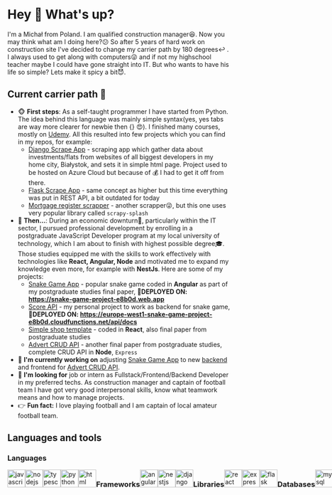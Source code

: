 <h1 align="left">Hey 👋 What's up?</h1>

I'm a Michał from Poland. I am qualified construction manager😆. Now you may think what am I doing here?😕 So after 5 years of hard work on construction site I've decided to change my carrier path by 180 degrees↩️ . I always used to get along with computers😜 and if not my highschool teacher maybe I could have gone straight into IT. But who wants to have his life so simple? Lets make it spicy a bit😈.

## Current carrier path 📔

- 🐵 **First steps**: As a self-taught programmer I have started from Python. The idea behind this language was mainly simple syntax(yes, yes tabs are way more clearer for newbie then {} 😍). I finished many courses, mostly on [Udemy](https://www.udemy.com/). All this resulted into few projects which you can find in my repos, for example:
  - [Django Scrape App](https://github.com/owsiej/DeveloperScrapeDjango) - scraping app which gather data about investments/flats from websites of all biggest developers in my home city, Białystok, and sets it in simple html page. Project used to be hosted on Azure Cloud but because of 💰 I had to get it off from there.
  - [Flask Scrape App](https://github.com/owsiej/Developer-Scrape) - same concept as higher but this time everything was put in REST API, a bit outdated for today
  - [Mortgage register scrapper](https://github.com/owsiej/ksiegiScrape) - another scrapper😜, but this one uses very popular library called `scrapy-splash`
- 🐎 **Then...**: During an economic downturn💩, particularly within the IT sector, I pursued professional development by enrolling in a postgraduate JavaScript Developer program at my local university of technology, which I am about to finish with highest possible degree🎓. Those studies equipped me with the skills to work effectively with technologies like **React, Angular, Node** and motivated me to expand my knowledge even more, for example with **NestJs**. Here are some of my projects:
  - [Snake Game App](https://github.com/owsiej/snake-game-angular) - popular snake game coded in **Angular** as part of my postgraduate studies final paper, **🚀DEPLOYED ON: https://snake-game-project-e8b0d.web.app**
  - [Score API](https://github.com/owsiej/scores-api) - my personal project to work as backend for snake game, **🚀DEPLOYED ON: https://europe-west1-snake-game-project-e8b0d.cloudfunctions.net/api/docs**
  - [Simple shop template](https://github.com/owsiej/shop-react) - coded in **React**, also final paper from postgraduate studies
  - [Advert CRUD API](https://github.com/owsiej/advert-api) - another final paper from postgraduate studies, complete CRUD API in **Node**, `Express`
- 🔭 **I'm currently working on** adjusting [Snake Game App](https://github.com/owsiej/snake-game-angular) to new [backend](https://github.com/owsiej/scores-api) and frontend for [Advert CRUD API](https://github.com/owsiej/advert-api).
- 🙏 **I'm looking for** job or intern as Fullstack/Frontend/Backend Developer in my preferred techs. As construction manager and captain of football team I have got very good interpersonal skills, know what teamwork means and how to manage projects.
- 👉 **Fun fact:** I love playing football and I am captain of local amateur football team.

## Languages and tools

### Languages
<div style="display:flex">
  <img src="https://cdn.jsdelivr.net/gh/devicons/devicon/icons/javascript/javascript-original.svg" height="40" alt="javascript logo"  />
    <img width="12" />
  <img src="https://cdn.jsdelivr.net/gh/devicons/devicon/icons/nodejs/nodejs-original.svg" height="40" alt="nodejs logo"  />
      <img width="12" />
  <img src="https://cdn.jsdelivr.net/gh/devicons/devicon/icons/typescript/typescript-original.svg" height="40" alt="typescript logo"  />
      <img width="12" />
<img src="https://cdn.jsdelivr.net/gh/devicons/devicon@latest/icons/python/python-original.svg" height="40" alt="python logo"/>
    <img width="12" />
<img src="https://cdn.jsdelivr.net/gh/devicons/devicon@latest/icons/html5/html5-original.svg" height="40" alt="html logo"/>
  
### Frameworks
<img src="https://cdn.jsdelivr.net/gh/devicons/devicon@latest/icons/angularjs/angularjs-original.svg" height="40" alt="angular logo"/>
    <img width="12" />
<img src="https://cdn.jsdelivr.net/gh/devicons/devicon@latest/icons/nestjs/nestjs-original.svg" height="40" alt="nestjs logo"/>
    <img width="12" />
<img src="https://cdn.jsdelivr.net/gh/devicons/devicon@latest/icons/django/django-plain.svg" height="40" alt="django logo"/>

### Libraries

  <img src="https://cdn.jsdelivr.net/gh/devicons/devicon/icons/react/react-original.svg" height="40" alt="react logo"  />
      <img width="12" />
<img src="https://cdn.jsdelivr.net/gh/devicons/devicon@latest/icons/express/express-original.svg" height="40" alt="express logo"/>
    <img width="12" />
<img src="https://cdn.jsdelivr.net/gh/devicons/devicon@latest/icons/flask/flask-original.svg" height="40" alt="flask logo"/>

### Databases

<img src="https://cdn.jsdelivr.net/gh/devicons/devicon@latest/icons/mysql/mysql-original.svg" height="40" alt="mysql logo"/>
    <img width="12" />
<img src="https://cdn.jsdelivr.net/gh/devicons/devicon@latest/icons/mongodb/mongodb-original.svg" height="40" alt="mongodb logo"/>
    <img width="12" />
<img src="https://cdn.jsdelivr.net/gh/devicons/devicon@latest/icons/mongoose/mongoose-original.svg" height="40" alt="mongoose logo"/>

### Tools

<img src="https://cdn.jsdelivr.net/gh/devicons/devicon@latest/icons/docker/docker-original.svg" height="40" alt="docker logo"/>
    <img width="12" />
<img src="https://cdn.jsdelivr.net/gh/devicons/devicon@latest/icons/git/git-original.svg" height="40" alt="git logo"/>
    <img width="12" />
<img src="https://cdn.jsdelivr.net/gh/devicons/devicon@latest/icons/github/github-original.svg" height="40" alt="github logo" />
    <img width="12" />
<img src="https://cdn.jsdelivr.net/gh/devicons/devicon@latest/icons/postman/postman-original.svg" height="40" alt="postman logo"/>
    <img width="12" />
<img src="https://cdn.jsdelivr.net/gh/devicons/devicon@latest/icons/pycharm/pycharm-original.svg" height="40" alt="pycharm logo"/>
    <img width="12" />
<img src="https://cdn.jsdelivr.net/gh/devicons/devicon@latest/icons/selenium/selenium-original.svg" height="40" alt="selenium logo"/>
    <img width="12" />
<img src="https://cdn.jsdelivr.net/gh/devicons/devicon@latest/icons/swagger/swagger-original.svg" height="40" alt="swagger logo"/>
    <img width="12" />
<img src="https://cdn.jsdelivr.net/gh/devicons/devicon@latest/icons/vscode/vscode-original.svg" height="40" alt="vsc logo"/>

</div>


